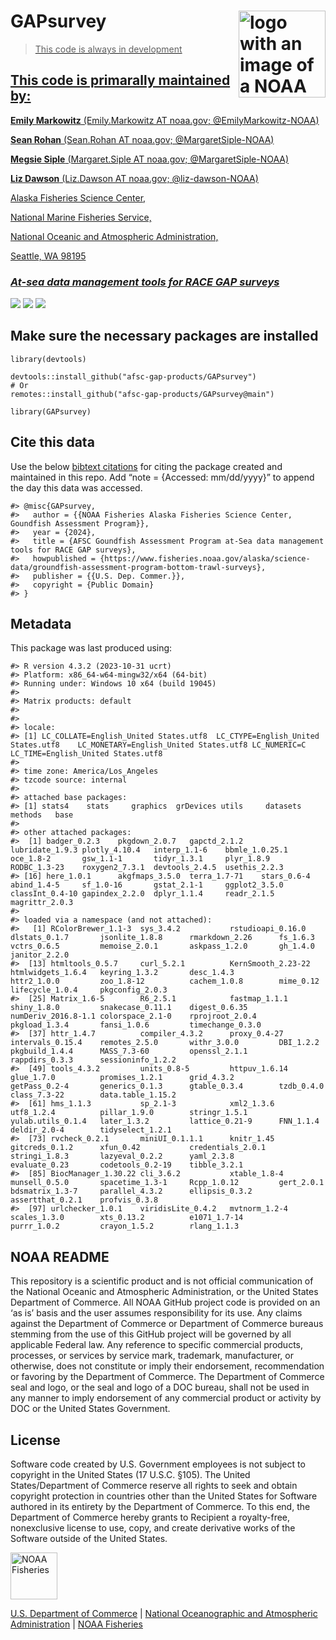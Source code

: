 <!-- README.md is generated from README.Rmd. Please edit that file -->

# GAPsurvey <a href={https://afsc-gap-products.github.io/GAPsurvey}><img src="man/figures/logo.png" align="right" width=139 height=139 alt="logo with an image of a NOAA Fisheries report" />

> This code is always in development

## This code is primarally maintained by:

**Emily Markowitz** (Emily.Markowitz AT noaa.gov; @EmilyMarkowitz-NOAA)

**Sean Rohan** (Sean.Rohan AT noaa.gov; @MargaretSiple-NOAA)

**Megsie Siple** (Margaret.Siple AT noaa.gov; @MargaretSiple-NOAA)

**Liz Dawson** (Liz.Dawson AT noaa.gov; @liz-dawson-NOAA)

Alaska Fisheries Science Center,

National Marine Fisheries Service,

National Oceanic and Atmospheric Administration,

Seattle, WA 98195

### *At-sea data management tools for RACE GAP surveys*

[![](https://img.shields.io/badge/devel%20version-2024.04.04-blue.svg)](https://github.com/afsc-gap-products/GAPsurvey)
[![](https://img.shields.io/badge/lifecycle-maturing-blue.svg)](https://lifecycle.r-lib.org/articles/stages.html#maturing)
[![](https://img.shields.io/github/last-commit/afsc-gap-products/GAPsurvey.svg)](https://github.com/afsc-gap-products/GAPsurvey/commits/main)

## Make sure the necessary packages are installed

    library(devtools)

    devtools::install_github("afsc-gap-products/GAPsurvey")
    # Or
    remotes::install_github("afsc-gap-products/GAPsurvey@main")

    library(GAPsurvey)

## Cite this data

Use the below [bibtext
citations](%22https://afsc-gap-products.github.io/GAPsurvey/blob/main/code/CITATION.bib%22)
for citing the package created and maintained in this repo. Add “note =
{Accessed: mm/dd/yyyy}” to append the day this data was accessed.

    #> @misc{GAPsurvey,
    #>   author = {{NOAA Fisheries Alaska Fisheries Science Center, Goundfish Assessment Program}},
    #>   year = {2024},
    #>   title = {AFSC Goundfish Assessment Program at-Sea data management tools for RACE GAP surveys},
    #>   howpublished = {https://www.fisheries.noaa.gov/alaska/science-data/groundfish-assessment-program-bottom-trawl-surveys},
    #>   publisher = {{U.S. Dep. Commer.}},
    #>   copyright = {Public Domain}
    #> }

## Metadata

This package was last produced using:

    #> R version 4.3.2 (2023-10-31 ucrt)
    #> Platform: x86_64-w64-mingw32/x64 (64-bit)
    #> Running under: Windows 10 x64 (build 19045)
    #> 
    #> Matrix products: default
    #> 
    #> 
    #> locale:
    #> [1] LC_COLLATE=English_United States.utf8  LC_CTYPE=English_United States.utf8    LC_MONETARY=English_United States.utf8 LC_NUMERIC=C                           LC_TIME=English_United States.utf8    
    #> 
    #> time zone: America/Los_Angeles
    #> tzcode source: internal
    #> 
    #> attached base packages:
    #> [1] stats4    stats     graphics  grDevices utils     datasets  methods   base     
    #> 
    #> other attached packages:
    #>  [1] badger_0.2.3    pkgdown_2.0.7   gapctd_2.1.2    lubridate_1.9.3 plotly_4.10.4   interp_1.1-6    bbmle_1.0.25.1  oce_1.8-2       gsw_1.1-1       tidyr_1.3.1     plyr_1.8.9      RODBC_1.3-23    roxygen2_7.3.1  devtools_2.4.5  usethis_2.2.3  
    #> [16] here_1.0.1      akgfmaps_3.5.0  terra_1.7-71    stars_0.6-4     abind_1.4-5     sf_1.0-16       gstat_2.1-1     ggplot2_3.5.0   classInt_0.4-10 gapindex_2.2.0  dplyr_1.1.4     readr_2.1.5     magrittr_2.0.3 
    #> 
    #> loaded via a namespace (and not attached):
    #>   [1] RColorBrewer_1.1-3  sys_3.4.2           rstudioapi_0.16.0   dlstats_0.1.7       jsonlite_1.8.8      rmarkdown_2.26      fs_1.6.3            vctrs_0.6.5         memoise_2.0.1       askpass_1.2.0       gh_1.4.0            janitor_2.2.0      
    #>  [13] htmltools_0.5.7     curl_5.2.1          KernSmooth_2.23-22  htmlwidgets_1.6.4   keyring_1.3.2       desc_1.4.3          httr2_1.0.0         zoo_1.8-12          cachem_1.0.8        mime_0.12           lifecycle_1.0.4     pkgconfig_2.0.3    
    #>  [25] Matrix_1.6-5        R6_2.5.1            fastmap_1.1.1       shiny_1.8.0         snakecase_0.11.1    digest_0.6.35       numDeriv_2016.8-1.1 colorspace_2.1-0    rprojroot_2.0.4     pkgload_1.3.4       fansi_1.0.6         timechange_0.3.0   
    #>  [37] httr_1.4.7          compiler_4.3.2      proxy_0.4-27        intervals_0.15.4    remotes_2.5.0       withr_3.0.0         DBI_1.2.2           pkgbuild_1.4.4      MASS_7.3-60         openssl_2.1.1       rappdirs_0.3.3      sessioninfo_1.2.2  
    #>  [49] tools_4.3.2         units_0.8-5         httpuv_1.6.14       glue_1.7.0          promises_1.2.1      grid_4.3.2          getPass_0.2-4       generics_0.1.3      gtable_0.3.4        tzdb_0.4.0          class_7.3-22        data.table_1.15.2  
    #>  [61] hms_1.1.3           sp_2.1-3            xml2_1.3.6          utf8_1.2.4          pillar_1.9.0        stringr_1.5.1       yulab.utils_0.1.4   later_1.3.2         lattice_0.21-9      FNN_1.1.4           deldir_2.0-4        tidyselect_1.2.1   
    #>  [73] rvcheck_0.2.1       miniUI_0.1.1.1      knitr_1.45          gitcreds_0.1.2      xfun_0.42           credentials_2.0.1   stringi_1.8.3       lazyeval_0.2.2      yaml_2.3.8          evaluate_0.23       codetools_0.2-19    tibble_3.2.1       
    #>  [85] BiocManager_1.30.22 cli_3.6.2           xtable_1.8-4        munsell_0.5.0       spacetime_1.3-1     Rcpp_1.0.12         gert_2.0.1          bdsmatrix_1.3-7     parallel_4.3.2      ellipsis_0.3.2      assertthat_0.2.1    profvis_0.3.8      
    #>  [97] urlchecker_1.0.1    viridisLite_0.4.2   mvtnorm_1.2-4       scales_1.3.0        xts_0.13.2          e1071_1.7-14        purrr_1.0.2         crayon_1.5.2        rlang_1.1.3

## NOAA README

This repository is a scientific product and is not official
communication of the National Oceanic and Atmospheric Administration, or
the United States Department of Commerce. All NOAA GitHub project code
is provided on an ‘as is’ basis and the user assumes responsibility for
its use. Any claims against the Department of Commerce or Department of
Commerce bureaus stemming from the use of this GitHub project will be
governed by all applicable Federal law. Any reference to specific
commercial products, processes, or services by service mark, trademark,
manufacturer, or otherwise, does not constitute or imply their
endorsement, recommendation or favoring by the Department of Commerce.
The Department of Commerce seal and logo, or the seal and logo of a DOC
bureau, shall not be used in any manner to imply endorsement of any
commercial product or activity by DOC or the United States Government.

## License

Software code created by U.S. Government employees is not subject to
copyright in the United States (17 U.S.C. §105). The United
States/Department of Commerce reserve all rights to seek and obtain
copyright protection in countries other than the United States for
Software authored in its entirety by the Department of Commerce. To this
end, the Department of Commerce hereby grants to Recipient a
royalty-free, nonexclusive license to use, copy, and create derivative
works of the Software outside of the United States.

<img src="https://raw.githubusercontent.com/nmfs-general-modeling-tools/nmfspalette/main/man/figures/noaa-fisheries-rgb-2line-horizontal-small.png" height="75" alt="NOAA Fisheries">

[U.S. Department of Commerce](https://www.commerce.gov/) | [National
Oceanographic and Atmospheric Administration](https://www.noaa.gov) |
[NOAA Fisheries](https://www.fisheries.noaa.gov/)
